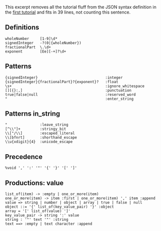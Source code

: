 This excerpt removes all the tutorial fluff from the JSON syntax definition in
the [first tutorial](json.md) and fits in 39 lines, not counting this sentence.
## Definitions
```
wholeNumber     [1-9]\d*
signedInteger   -?(0|{wholeNumber})
fractionalPart  \.\d+
exponent        [Ee][-+]?\d+
```
## Patterns
```
{signedInteger}                               :integer
{signedInteger}{fractionalPart}?{exponent}?   :float
\s+                                           :ignore_whitespace
[][{}:,]                                      :punctuation
true|false|null                               :reserved_word
"                                             :enter_string
```
## Patterns in_string
```
"               :leave_string
[^\\"]+         :stringy_bit
\\["/\\]        :escaped_literal
\\[bfnrt]       :shorthand_escape
\\u{xdigit}{4}  :unicode_escape
```
## Precedence
```
%void ',' ':' '"' '{' '}' '[' ']'
```
## Productions: value
```
list_of(item) -> :empty | one_or_more(item)
one_or_more(item) -> item :first | one_or_more(item) ',' item :append
value => string | number | object | array | true | false | null
object ::= '{' list_of(key_value_pair) '}' :object
array = '[' list_of(value) ']'
key_value_pair -> string ':' value
string : '"' text '"' :string
text ==> :empty | text character :append
```
